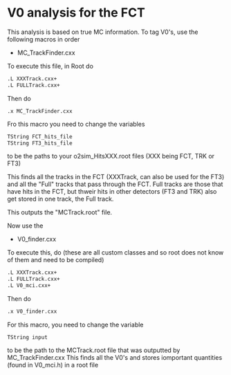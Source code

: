 # V0 analysis for the FCT

This analysis is based on true MC information. To tag V0's, use the following macros in order

- MC_TrackFinder.cxx 

To execute this file, in Root do
```sh
.L XXXTrack.cxx+
.L FULLTrack.cxx+
```
Then do
```
.x MC_TrackFinder.cxx
```
Fro this macro you need to change the variables
```cpp
TString FCT_hits_file
TString FT3_hits_file
```
to be the paths to your o2sim_HitsXXX.root files (XXX being FCT, TRK or FT3)

This finds all the tracks in the FCT (XXXTrack, can also be used for the FT3) and all the "Full" tracks that pass through the FCT. Full tracks are those that have hits in the FCT, but thweir hits in other detectors (FT3 and TRK) also get stored in one track, the Full track.

This outputs the "MCTrack.root" file.

Now use the 
- V0_finder.cxx

To execute this, do (these are all custom classes and so root does not know of them and need to be compiled)
```sh
.L XXXTrack.cxx+
.L FULLTrack.cxx+
.L V0_mci.cxx+
```
Then do 
```sh
.x V0_finder.cxx
```
For this macro, you need to change the variable
```cp
TString input
```
to be the path to the MCTrack.root file that was outputted by MC_TrackFinder.cxx 
This finds all the V0's and stores iomportant quantities (found in V0_mci.h) in a root file
